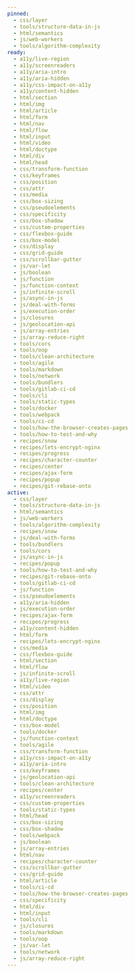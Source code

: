 ```yaml
---
pinned:
  - css/layer
  - tools/structure-data-in-js
  - html/semantics
  - js/web-workers
  - tools/algorithm-complexity
ready:
  - a11y/live-region
  - a11y/screenreaders
  - a11y/aria-intro
  - a11y/aria-hidden
  - a11y/css-impact-on-a11y
  - a11y/content-hidden
  - html/section
  - html/img
  - html/article
  - html/form
  - html/nav
  - html/flow
  - html/input
  - html/video
  - html/doctype
  - html/div
  - html/head
  - css/transform-function
  - css/keyframes
  - css/position
  - css/attr
  - css/media
  - css/box-sizing
  - css/pseudoelements
  - css/specificity
  - css/box-shadow
  - css/custom-properties
  - css/flexbox-guide
  - css/box-model
  - css/display
  - css/grid-guide
  - css/scrollbar-gutter
  - js/var-let
  - js/boolean
  - js/function
  - js/function-context
  - js/infinite-scroll
  - js/async-in-js
  - js/deal-with-forms
  - js/execution-order
  - js/closures
  - js/geolocation-api
  - js/array-entries
  - js/array-reduce-right
  - tools/cors
  - tools/oop
  - tools/clean-architecture
  - tools/agile
  - tools/markdown
  - tools/network
  - tools/bundlers
  - tools/gitlab-ci-cd
  - tools/cli
  - tools/static-types
  - tools/docker
  - tools/webpack
  - tools/ci-cd
  - tools/how-the-browser-creates-pages
  - tools/how-to-test-and-why
  - recipes/snow
  - recipes/lets-encrypt-nginx
  - recipes/progress
  - recipes/character-counter
  - recipes/center
  - recipes/ajax-form
  - recipes/popup
  - recipes/git-rebase-onto
active:
  - css/layer
  - tools/structure-data-in-js
  - html/semantics
  - js/web-workers
  - tools/algorithm-complexity
  - recipes/snow
  - js/deal-with-forms
  - tools/bundlers
  - tools/cors
  - js/async-in-js
  - recipes/popup
  - tools/how-to-test-and-why
  - recipes/git-rebase-onto
  - tools/gitlab-ci-cd
  - js/function
  - css/pseudoelements
  - a11y/aria-hidden
  - js/execution-order
  - recipes/ajax-form
  - recipes/progress
  - a11y/content-hidden
  - html/form
  - recipes/lets-encrypt-nginx
  - css/media
  - css/flexbox-guide
  - html/section
  - html/flow
  - js/infinite-scroll
  - a11y/live-region
  - html/video
  - css/attr
  - css/display
  - css/position
  - html/img
  - html/doctype
  - css/box-model
  - tools/docker
  - js/function-context
  - tools/agile
  - css/transform-function
  - a11y/css-impact-on-a11y
  - a11y/aria-intro
  - css/keyframes
  - js/geolocation-api
  - tools/clean-architecture
  - recipes/center
  - a11y/screenreaders
  - css/custom-properties
  - tools/static-types
  - html/head
  - css/box-sizing
  - css/box-shadow
  - tools/webpack
  - js/boolean
  - js/array-entries
  - html/nav
  - recipes/character-counter
  - css/scrollbar-gutter
  - css/grid-guide
  - html/article
  - tools/ci-cd
  - tools/how-the-browser-creates-pages
  - css/specificity
  - html/div
  - html/input
  - tools/cli
  - js/closures
  - tools/markdown
  - tools/oop
  - js/var-let
  - tools/network
  - js/array-reduce-right
---
```


